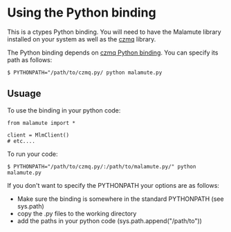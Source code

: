 Using the Python binding
========================

This is a ctypes Python binding. You will need to have the Malamute library installed on 
your system as well as the [czmq](http://github.com/zeromq/czmq) library.

The Python binding depends on [czmq Python 
binding](https://github.com/zeromq/czmq/tree/master/bindings/python). You can specify 
its path as follows:

    $ PYTHONPATH="/path/to/czmq.py/ python malamute.py

Usuage
------
    
To use the binding in your python code:

    from malamute import *
    
    client = MlmClient()
    # etc....

To run your code:
    
    $ PYTHONPATH="/path/to/czmq.py/:/path/to/malamute.py/" python malamute.py

If you don't want to specify the PYTHONPATH your options are as follows:

* Make sure the binding is somewhere in the standard PYTHONPATH (see sys.path)
* copy the .py files to the working directory
* add the paths in your python code (sys.path.append("/path/to"))
